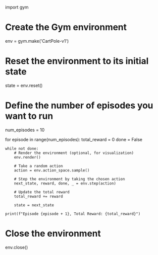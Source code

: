 import gym

# Create the Gym environment
env = gym.make('CartPole-v1')

# Reset the environment to its initial state
state = env.reset()

# Define the number of episodes you want to run
num_episodes = 10

for episode in range(num_episodes):
    total_reward = 0
    done = False

    while not done:
        # Render the environment (optional, for visualization)
        env.render()

        # Take a random action
        action = env.action_space.sample()

        # Step the environment by taking the chosen action
        next_state, reward, done, _ = env.step(action)

        # Update the total reward
        total_reward += reward

        state = next_state

    print(f"Episode {episode + 1}, Total Reward: {total_reward}")

# Close the environment
env.close()
